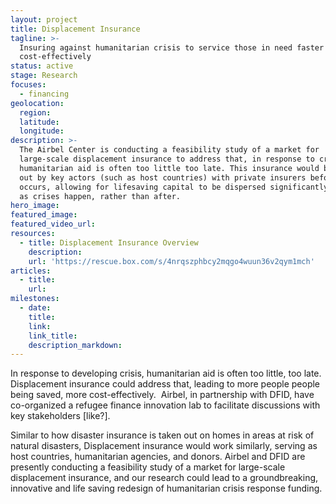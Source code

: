 ```yaml
---
layout: project
title: Displacement Insurance
tagline: >-
  Insuring against humanitarian crisis to service those in need faster and more
  cost-effectively
status: active
stage: Research
focuses:
  - financing
geolocation:
  region:
  latitude:
  longitude:
description: >-
  The Airbel Center is conducting a feasibility study of a market for
  large-scale displacement insurance to address that, in response to crises,
  humanitarian aid is often too little too late. This insurance would be taken
  out by key actors (such as host countries) with private insurers before crisis
  occurs, allowing for lifesaving capital to be dispersed significantly faster,
  as crises happen, rather than after.
hero_image:
featured_image:
featured_video_url:
resources:
  - title: Displacement Insurance Overview
    description:
    url: 'https://rescue.box.com/s/4nrqszphbcy2mqgo4wuun36v2qym1mch'
articles:
  - title:
    url:
milestones:
  - date:
    title:
    link:
    link_title:
    description_markdown:
---
```


In response to developing crisis, humanitarian aid is often too little, too late. Displacement insurance could address that, leading to more people people being saved, more cost-effectively.  Airbel, in partnership with DFID, have co-organized a refugee finance innovation lab to facilitate discussions with key stakeholders [like?].

Similar to how disaster insurance is taken out on homes in areas at risk of natural disasters, Displacement insurance would work similarly, serving as host countries, humanitarian agencies, and donors. Airbel and DFID are presently conducting a feasibility study of a market for large-scale displacement insurance, and our research could lead to a groundbreaking, innovative and life saving redesign of humanitarian crisis response funding.